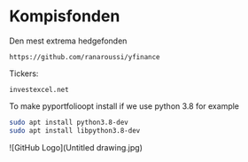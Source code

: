 # Kompisfonden

Den mest extrema hedgefonden

```
https://github.com/ranaroussi/yfinance
```

Tickers:
 ```
 investexcel.net
 ```


 To make pyportfolioopt install if we use python 3.8 for example
 ```bash
sudo apt install python3.8-dev
sudo apt install libpython3.8-dev
 ```

![GitHub Logo](Untitled drawing.jpg)
